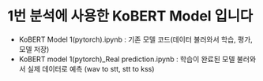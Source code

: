 # 1번 분석에 사용한 KoBERT Model 입니다

- KoBERT Model 1(pytorch).ipynb : 기존 모델 코드(데이터 불러와서 학습, 평가, 모델 저장)
- KoBERT model 1(pytorch)_Real prediction.ipynb : 학습이 완료된 모델 불러와서 실제 데이터로 예측 (wav to stt, stt to kss)
